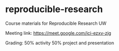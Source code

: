 # reproducible-research
Course materials for Reproducible Research UW

Meeting link: https://meet.google.com/ici-ezxv-zjg

Grading: 50% activity 50% project and presentation